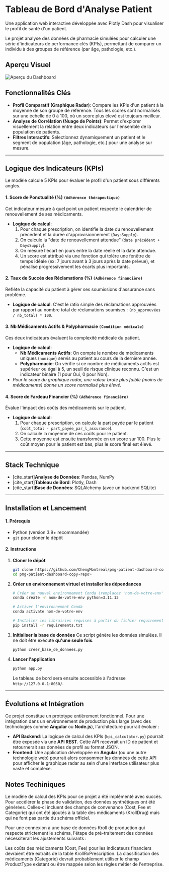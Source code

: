 # Tableau de Bord d'Analyse Patient

Une application web interactive développée avec Plotly Dash pour visualiser le profil de santé d'un patient.

Le projet analyse des données de pharmacie simulées pour calculer une série d'indicateurs de performance clés (KPIs), permettant de comparer un individu à des groupes de référence (par âge, pathologie, etc.).

## Aperçu Visuel

![Aperçu du Dashboard](https://i.imgur.com/7xXq070.png)

## Fonctionnalités Clés

* **Profil Comparatif (Graphique Radar)**: Compare les KPIs d'un patient à la moyenne de son groupe de référence. Tous les scores sont normalisés sur une échelle de 0 à 100, où un score plus élevé est toujours meilleur.
* **Analyse de Corrélation (Nuage de Points)**: Permet d'explorer visuellement la relation entre deux indicateurs sur l'ensemble de la population de patients.
* **Filtres Interactifs**: Sélectionnez dynamiquement un patient et le segment de population (âge, pathologie, etc.) pour une analyse sur mesure.

---

## Logique des Indicateurs (KPIs)

Le modèle calcule 5 KPIs pour évaluer le profil d'un patient sous différents angles.

#### 1. Score de Ponctualité (%) `(Adhérence thérapeutique)`

Cet indicateur mesure à quel point un patient respecte le calendrier de renouvellement de ses médicaments.
* **Logique de calcul**:
    1.  Pour chaque prescription, on identifie la date du renouvellement précédent et la durée d'approvisionnement (`DaysSupply`).
    2.  On calcule la "date de renouvellement attendue" (`date précédent + DaysSupply`).
    3.  On mesure l'écart en jours entre la date réelle et la date attendue.
    4.  Un score est attribué via une fonction qui tolère une fenêtre de temps idéale (ex: 7 jours avant à 3 jours après la date prévue), et pénalise progressivement les écarts plus importants.

#### 2. Taux de Succès des Réclamations (%) `(Adhérence financière)`

Reflète la capacité du patient à gérer ses soumissions d'assurance sans problème.
* **Logique de calcul**: C'est le ratio simple des réclamations approuvées par rapport au nombre total de réclamations soumises : `(nb_approuvées / nb_total) * 100`.

#### 3. Nb Médicaments Actifs & Polypharmacie `(Condition médicale)`

Ces deux indicateurs évaluent la complexité médicale du patient.
* **Logique de calcul**:
    * **Nb Médicaments Actifs**: On compte le nombre de médicaments uniques (`nunique`) servis au patient au cours de la dernière année.
    * **Polypharmacie**: On vérifie si ce nombre de médicaments actifs est supérieur ou égal à 5, un seuil de risque clinique reconnu. C'est un indicateur binaire (1 pour Oui, 0 pour Non).
* *Pour le score du graphique radar, une valeur brute plus faible (moins de médicaments) donne un score normalisé plus élevé.*

#### 4. Score de Fardeau Financier (%) `(Adhérence financière)`

Évalue l'impact des coûts des médicaments sur le patient.
* **Logique de calcul**:
    1.  Pour chaque prescription, on calcule la part payée par le patient (`coût_total - part_payée_par_l_assurance`).
    2.  On calcule la moyenne de ces coûts pour le patient.
    3.  Cette moyenne est ensuite transformée en un score sur 100. Plus le coût moyen pour le patient est bas, plus le score final est élevé.

---

## Stack Technique

* [cite_start]**Analyse de Données**: Pandas, NumPy 
* [cite_start]**Tableau de Bord**: Plotly, Dash 
* [cite_start]**Base de Données**: SQLAlchemy (avec un backend SQLite) 

---

## Installation et Lancement

#### 1. Prérequis

* Python (version 3.9+ recommandée)
* `git` pour cloner le dépôt

#### 2. Instructions

1.  **Cloner le dépôt**
    ```bash
    git clone https://github.com/ChengMontreal/pmg-patient-dashboard-copy.git
    cd pmg-patient-dashboard-copy-repo>
    ```

2.  **Créer un environnement virtuel et installer les dépendances**
    ```bash
    # Créer un nouvel environnement Conda (remplacez 'nom-de-votre-env' par le nom désiré)
    conda create -n nom-de-votre-env python=3.11.13

    # Activer l'environnement Conda
    conda activate nom-de-votre-env

    # Installer les librairies requises à partir du fichier requirements.txt
    pip install -r requirements.txt
    ```

3.  **Initialiser la base de données**
    Ce script génère les données simulées. Il ne doit être exécuté **qu'une seule fois**.
    ```bash
    python creer_base_de_donnees.py
    ```

4.  **Lancer l'application**
    ```bash
    python app.py
    ```
    Le tableau de bord sera ensuite accessible à l'adresse `http://127.0.0.1:8050/`.

---

## Évolutions et Intégration

Ce projet constitue un prototype entièrement fonctionnel. Pour une intégration dans un environnement de production plus large (avec des technologies comme **Angular** ou **Node.js**), l'architecture pourrait évoluer :

* **API Backend**: La logique de calcul des KPIs (`kpi_calculator.py`) pourrait être exposée via une **API REST**. Cette API recevrait un ID de patient et retournerait ses données de profil au format JSON.
* **Frontend**: Une application développée en **Angular** (ou une autre technologie web) pourrait alors consommer les données de cette API pour afficher le graphique radar au sein d'une interface utilisateur plus vaste et complexe.

## Notes Techiniques
Le modèle de calcul des KPIs pour ce projet a été implémenté avec succès. Pour accélérer la phase de validation, des données synthétiques ont été générées. Celles-ci incluent des champs de convenance (Cost, Fee et Categorie) qui ont été ajoutés à la table des médicaments (KrollDrug) mais qui ne font pas partie du schéma officiel.

Pour une connexion à une base de données Kroll de production qui respecte strictement le schéma, l'étape de pré-traitement des données nécessiterait les ajustements suivants :

Les coûts des médicaments (Cost, Fee) pour les indicateurs financiers devraient être extraits de la table KrollRxPrescription.
La classification des médicaments (Categorie) devrait probablement utiliser le champ ProductType existant ou être mappée selon les règles métier de l'entreprise.